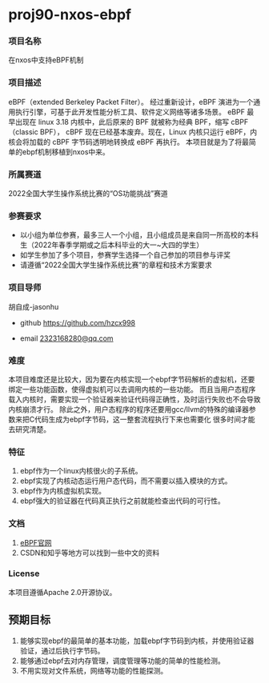 # proj90-nxos-ebpf
### 项目名称

 在nxos中支持eBPF机制

### 项目描述

 eBPF（extended Berkeley Packet Filter）。
 经过重新设计，eBPF 演进为一个通用执行引擎，可基于此开发性能分析工具、软件定义网络等诸多场景。
 eBPF 最早出现在 linux 3.18 内核中，此后原来的 BPF 就被称为经典 BPF，缩写 cBPF（classic BPF），
 cBPF 现在已经基本废弃。现在，Linux 内核只运行 eBPF，内核会将加载的 cBPF 字节码透明地转换成 eBPF 再执行。
 本项目就是为了将最简单的ebpf机制移植到nxos中来。

### 所属赛道

 2022全国大学生操作系统比赛的“OS功能挑战”赛道

### 参赛要求

- 以小组为单位参赛，最多三人一个小组，且小组成员是来自同一所高校的本科生（2022年春季学期或之后本科毕业的大一~大四的学生）
- 如学生参加了多个项目，参赛学生选择一个自己参加的项目参与评奖
- 请遵循“2022全国大学生操作系统比赛”的章程和技术方案要求



### 项目导师

 胡自成-jasonhu

* github https://github.com/hzcx998

* email 2323168280@qq.com



### 难度

 本项目难度还是比较大，因为要在内核实现一个ebpf字节码解析的虚拟机，还要绑定一些功能函数，使得虚拟机可以去调用内核的一些功能。
 而且当用户态程序载入内核时，需要实现一个验证器来验证代码得正确性，及时运行失败也不会导致内核崩溃才行。
 除此之外，用户态程序的程序还要用gcc/llvm的特殊的编译器参数来把C代码生成为ebpf字节码，这一整套流程执行下来也需要化
 很多时间才能去研究清楚。

### 特征

 1. ebpf作为一个linux内核很火的子系统。
 2. ebpf实现了内核动态运行用户态代码，而不需要以插入模块的方式。
 3. ebpf作为内核虚拟机实现。
 4. ebpf强大的验证器在代码真正执行之前就能检查出代码的可行性。


### 文档

 1. [eBPF官网](https://ebpf.io/zh-cn/)
 2. CSDN和知乎等地方可以找到一些中文的资料

### License

 本项目遵循Apache 2.0开源协议。


## 预期目标

 1. 能够实现ebpf的最简单的基本功能，加载ebpf字节码到内核，并使用验证器验证，通过后执行字节码。
 2. 能够通过ebpf去对内存管理，调度管理等功能的简单的性能检测。
 3. 不用实现对文件系统，网络等功能的性能探测。

